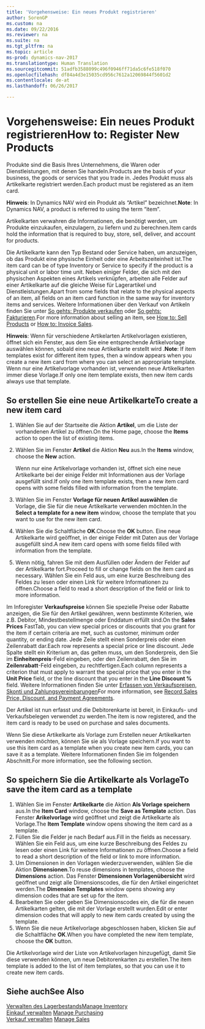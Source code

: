 ```yaml
---
title: 'Vorgehensweise: Ein neues Produkt registrieren'
author: SorenGP
ms.custom: na
ms.date: 09/22/2016
ms.reviewer: na
ms.suite: na
ms.tgt_pltfrm: na
ms.topic: article
ms-prod: dynamics-nav-2017
ms.translationtype: Human Translation
ms.sourcegitcommit: 51adfb3588099c496f0946ff71da5c6fe518f070
ms.openlocfilehash: df84a4d3e15035cd956c7612a12069844f5601d2
ms.contentlocale: de-at
ms.lasthandoff: 06/26/2017

---
```


# <a name="how-to-register-new-products"></a><span data-ttu-id="d85e6-102">Vorgehensweise: Ein neues Produkt registrieren</span><span class="sxs-lookup"><span data-stu-id="d85e6-102">How to: Register New Products</span></span>

<span data-ttu-id="d85e6-103">Produkte sind die Basis Ihres Unternehmens, die Waren oder Dienstleistungen, mit denen Sie handeln.</span><span class="sxs-lookup"><span data-stu-id="d85e6-103">Products are the basis of your business, the goods or services that you trade in.</span></span> <span data-ttu-id="d85e6-104">Jedes Produkt muss als Artikelkarte registriert werden.</span><span class="sxs-lookup"><span data-stu-id="d85e6-104">Each product must be registered as an item card.</span></span>

<span data-ttu-id="d85e6-105">**Hinweis**: In Dynamics NAV wird ein Produkt als “Artikel” bezeichnet.</span><span class="sxs-lookup"><span data-stu-id="d85e6-105">**Note**: In Dynamics NAV, a product is referred to using the term “item”.</span></span>

<span data-ttu-id="d85e6-106">Artikelkarten verwahren die Informationen, die benötigt werden, um Produkte einzukaufen, einzulagern, zu liefern und zu berechnen.</span><span class="sxs-lookup"><span data-stu-id="d85e6-106">Item cards hold the information that is required to buy, store, sell, deliver, and account for products.</span></span>

<span data-ttu-id="d85e6-107">Die Artikelkarte kann den Typ Bestand oder Service haben, um anzuzeigen, ob das Produkt eine physische Einheit oder eine Arbeitszeiteinheit ist.</span><span class="sxs-lookup"><span data-stu-id="d85e6-107">The item card can be of type Inventory or Service to specify if the product is a physical unit or labor time unit.</span></span> <span data-ttu-id="d85e6-108">Neben einiger Felder, die sich mit den physischen Aspekten eines Artikels verknüpfen, arbeiten alle Felder auf einer Artikelkarte auf die gleiche Weise für Lagerartikel und Dienstleistungen.</span><span class="sxs-lookup"><span data-stu-id="d85e6-108">Apart from some fields that relate to the physical aspects of an item, all fields on an item card function in the same way for inventory items and services.</span></span> <span data-ttu-id="d85e6-109">Weitere Informationen über den Verkauf von Artikeln finden Sie unter [So gehts: Produkte verkaufen](sales-how-sell-products.md) oder [So gehts: Fakturieren](sales-how-invoice-sales.md).</span><span class="sxs-lookup"><span data-stu-id="d85e6-109">For more information about selling an item, see [How to: Sell Products](sales-how-sell-products.md) or [How to: Invoice Sales](sales-how-invoice-sales.md).</span></span>

<span data-ttu-id="d85e6-110">**Hinweis**: Wenn für verschiedene Artikelarten Artikelvorlagen existieren, öffnet sich ein Fenster, aus dem Sie eine entsprechende Artikelvorlage auswählen können, sobald eine neue Artikelkarte erstellt wird .</span><span class="sxs-lookup"><span data-stu-id="d85e6-110">**Note**: If item templates exist for different item types, then a window appears when you create a new item card from where you can select an appropriate template.</span></span> <span data-ttu-id="d85e6-111">Wenn nur eine Artikelvorlage vorhanden ist, verwenden neue Artikelkarten immer diese Vorlage.</span><span class="sxs-lookup"><span data-stu-id="d85e6-111">If only one item template exists, then new item cards always use that template.</span></span>

## <a name="to-create-a-new-item-card"></a><span data-ttu-id="d85e6-112">So erstellen Sie eine neue Artikelkarte</span><span class="sxs-lookup"><span data-stu-id="d85e6-112">To create a new item card</span></span>
1. <span data-ttu-id="d85e6-113">Wählen Sie auf der Startseite die Aktion **Artikel**, um die Liste der vorhandenen Artikel zu öffnen.</span><span class="sxs-lookup"><span data-stu-id="d85e6-113">On the Home page, choose the **Items** action to open the list of existing items.</span></span>  
2. <span data-ttu-id="d85e6-114">Wählen Sie im Fenster **Artikel** die Aktion **Neu** aus.</span><span class="sxs-lookup"><span data-stu-id="d85e6-114">In the **Items** window, choose the **New** action.</span></span>

    <span data-ttu-id="d85e6-115">Wenn nur eine Artikelvorlage vorhanden ist, öffnet sich eine neue Artikelkarte bei der einige Felder mit Informationen aus der Vorlage ausgefüllt sind.</span><span class="sxs-lookup"><span data-stu-id="d85e6-115">If only one item template exists, then a new item card opens with some fields filled with information from the template.</span></span>
3. <span data-ttu-id="d85e6-116">Wählen Sie im Fenster **Vorlage für neuen Artikel auswählen** die Vorlage, die Sie für die neue Artikelkarte verwenden möchten.</span><span class="sxs-lookup"><span data-stu-id="d85e6-116">In the **Select a template for a new item** window, choose the template that you want to use for the new item card.</span></span>
4. <span data-ttu-id="d85e6-117">Wählen Sie die Schaltfläche **OK**.</span><span class="sxs-lookup"><span data-stu-id="d85e6-117">Choose the **OK** button.</span></span> <span data-ttu-id="d85e6-118">Eine neue Artikelkarte wird geöffnet, in der einige Felder mit Daten aus der Vorlage ausgefüllt sind.</span><span class="sxs-lookup"><span data-stu-id="d85e6-118">A new item card opens with some fields filled with information from the template.</span></span>
5. <span data-ttu-id="d85e6-119">Wenn nötig, fahren Sie mit dem Ausfüllen oder Ändern der Felder auf der Artikelkarte fort.</span><span class="sxs-lookup"><span data-stu-id="d85e6-119">Proceed to fill or change fields on the item card as necessary.</span></span> <span data-ttu-id="d85e6-120">Wählen Sie ein Feld aus, um eine kurze Beschreibung des Feldes zu lesen oder einen Link für weitere Informationen zu öffnen.</span><span class="sxs-lookup"><span data-stu-id="d85e6-120">Choose a field to read a short description of the field or link to more information.</span></span>

<span data-ttu-id="d85e6-121">Im Inforegister **Verkaufspreise** können Sie spezielle Preise oder Rabatte anzeigen, die Sie für den Artikel gewähren, wenn bestimmte Kriterien, wie z.B. Debitor, Mindestbestellmenge oder Enddatum erfüllt sind.</span><span class="sxs-lookup"><span data-stu-id="d85e6-121">On the **Sales Prices** FastTab, you can view special prices or discounts that you grant for the item if certain criteria are met, such as customer, minimum order quantity, or ending date.</span></span> <span data-ttu-id="d85e6-122">Jede Zeile stellt einen Sonderpreis oder einen Zeilenrabatt dar.</span><span class="sxs-lookup"><span data-stu-id="d85e6-122">Each row represents a special price or line discount.</span></span> <span data-ttu-id="d85e6-123">Jede Spalte stellt ein Kriterium an, das gelten muss, um den Sonderpreis, den Sie im **Einheitenpreis**-Feld eingeben, oder den Zeilenrabatt, den Sie im **Zeilenrabatt**-Feld eingeben, zu rechtfertigen.</span><span class="sxs-lookup"><span data-stu-id="d85e6-123">Each column represents a criterion that must apply to warrant the special price that you enter in the **Unit Price** field, or the line discount that you enter in the **Line Discount %** field.</span></span> <span data-ttu-id="d85e6-124">Weitere Informationen finden Sie unter [Erfassen von Verkaufspreisen, Skonti und Zahlungsvereinbarungen](sales-how-record-sales-price-discount-payment-agreements.md)</span><span class="sxs-lookup"><span data-stu-id="d85e6-124">For more information, see [Record Sales Price, Discount, and Payment Agreements](sales-how-record-sales-price-discount-payment-agreements.md).</span></span>

<span data-ttu-id="d85e6-125">Der Artikel ist nun erfasst und die Debitorenkarte ist bereit, in Einkaufs- und Verkaufsbelegen verwendet zu werden.</span><span class="sxs-lookup"><span data-stu-id="d85e6-125">The item is now registered, and the item card is ready to be used on purchase and sales documents.</span></span>

<span data-ttu-id="d85e6-126">Wenn Sie diese Artikelkarte als Vorlage zum Erstellen neuer Artikelkarten verwenden möchten, können Sie sie als Vorlage speichern.</span><span class="sxs-lookup"><span data-stu-id="d85e6-126">If you want to use this item card as a template when you create new item cards, you can save it as a template.</span></span> <span data-ttu-id="d85e6-127">Weitere Informationen finden Sie im folgenden Abschnitt.</span><span class="sxs-lookup"><span data-stu-id="d85e6-127">For more information, see the following section.</span></span>

## <a name="to-save-the-item-card-as-a-template"></a><span data-ttu-id="d85e6-128">So speichern Sie die Artikelkarte als Vorlage</span><span class="sxs-lookup"><span data-stu-id="d85e6-128">To save the item card as a template</span></span>
1. <span data-ttu-id="d85e6-129">Wählen Sie im Fenster **Artikelkarte** die Aktion **Als Vorlage speichern** aus.</span><span class="sxs-lookup"><span data-stu-id="d85e6-129">In the **Item Card** window, choose the **Save as Template** action.</span></span> <span data-ttu-id="d85e6-130">Das Fenster **Arikelvorlage** wird geöffnet und zeigt die Artikelkarte als Vorlage.</span><span class="sxs-lookup"><span data-stu-id="d85e6-130">The **Item Template** window opens showing the item card as a template.</span></span>
2. <span data-ttu-id="d85e6-131">Füllen Sie die Felder je nach Bedarf aus.</span><span class="sxs-lookup"><span data-stu-id="d85e6-131">Fill in the fields as necessary.</span></span> <span data-ttu-id="d85e6-132">Wählen Sie ein Feld aus, um eine kurze Beschreibung des Feldes zu lesen oder einen Link für weitere Informationen zu öffnen.</span><span class="sxs-lookup"><span data-stu-id="d85e6-132">Choose a field to read a short description of the field or link to more information.</span></span>
3. <span data-ttu-id="d85e6-133">Um Dimensionen in den Vorlagen wiederzuverwenden, wählen Sie die Aktion **Dimensionen**.</span><span class="sxs-lookup"><span data-stu-id="d85e6-133">To reuse dimensions in templates, choose the **Dimensions** action.</span></span> <span data-ttu-id="d85e6-134">Das Fenster **Dimensionen Vorlagenübersicht** wird geöffnet und zeigt alle Dimensionscodes, die für den Artikel eingerichtet werden.</span><span class="sxs-lookup"><span data-stu-id="d85e6-134">The **Dimension Templates** window opens showing any dimension codes that are set up for the item.</span></span>
4. <span data-ttu-id="d85e6-135">Bearbeiten Sie oder geben Sie Dimensionscodes ein, die für die neuen Artikelkarten gelten, die mit der Vorlage erstellt wurden.</span><span class="sxs-lookup"><span data-stu-id="d85e6-135">Edit or enter dimension codes that will apply to new item cards created by using the template.</span></span>
5. <span data-ttu-id="d85e6-136">Wenn Sie die neue Artikelvorlage abgeschlossen haben, klicken Sie auf die Schaltfläche **OK**.</span><span class="sxs-lookup"><span data-stu-id="d85e6-136">When you have completed the new item template, choose the **OK** button.</span></span>

<span data-ttu-id="d85e6-137">Die Artikelvorlage wird der Liste von Artikelvorlagen hinzugefügt, damit Sie diese verwenden können, um neue Debitorenkarten zu erstellen.</span><span class="sxs-lookup"><span data-stu-id="d85e6-137">The item template is added to the list of item templates, so that you can use it to create new item cards.</span></span>

## <a name="see-also"></a><span data-ttu-id="d85e6-138">Siehe auch</span><span class="sxs-lookup"><span data-stu-id="d85e6-138">See Also</span></span>
  [<span data-ttu-id="d85e6-139">Verwalten des Lagerbestands</span><span class="sxs-lookup"><span data-stu-id="d85e6-139">Manage Inventory</span></span>](inventory-manage-inventory.md)  
<span data-ttu-id="d85e6-140">  [Einkauf verwalten](purchasing-manage-purchasing.md)</span><span class="sxs-lookup"><span data-stu-id="d85e6-140">  [Manage Purchasing](purchasing-manage-purchasing.md)</span></span>  
<span data-ttu-id="d85e6-141">  [Verkauf verwalten](sales-manage-sales.md)</span><span class="sxs-lookup"><span data-stu-id="d85e6-141">  [Manage Sales](sales-manage-sales.md)</span></span>


